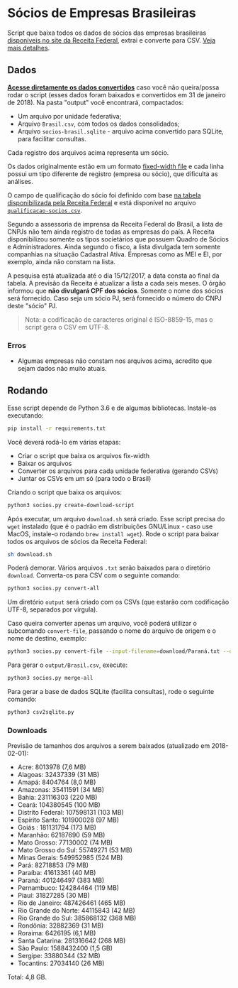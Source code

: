 # Sócios de Empresas Brasileiras

Script que baixa todos os dados de sócios das empresas brasileiras [disponíveis
no site da Receita
Federal](http://idg.receita.fazenda.gov.br/orientacao/tributaria/cadastros/cadastro-nacional-de-pessoas-juridicas-cnpj/dados-abertos-do-cnpj),
extrai e converte para CSV. [Veja mais detalhes](http://dados.gov.br/noticia/governo-federal-disponibiliza-os-dados-abertos-do-cadastro-nacional-da-pessoa-juridica).


## Dados

**[Acesse diretamente os dados
convertidos](https://drive.google.com/open?id=1o2q2FxK9RecbwrhYxlXj25qWJHh2guhi)**
caso você não queira/possa rodar o script (esses dados foram baixados e
convertidos em 31 de janeiro de 2018). Na pasta "output" você encontrará,
compactados:

- Um arquivo por unidade federativa;
- Arquivo `Brasil.csv`, com todos os dados consolidados;
- Arquivo `socios-brasil.sqlite` - arquivo acima convertido para SQLite, para
  facilitar consultas.

Cada registro dos arquivos acima representa um sócio.

Os dados originalmente estão em um formato [fixed-width
file](http://www.softinterface.com/Convert-XLS/Features/Fixed-Width-Text-File-Definition.htm)
e cada linha possui um tipo diferente de registro (empresa ou sócio), que
dificulta as análises.

O campo de qualificação do sócio foi definido com base [na tabela
disponibilizada pela Receita
Federal](http://idg.receita.fazenda.gov.br/orientacao/tributaria/cadastros/cadastro-nacional-de-pessoas-juridicas-cnpj/Qualificacao_socio.pdf)
e está disponível no arquivo
[`qualificacao-socios.csv`](qualificacao-socios.csv).

Segundo a assessoria de imprensa da Receita Federal do Brasil, a lista de CNPJs
não tem ainda registro de todas as empresas do país. A Receita disponibilizou
somente os tipos societários que possuem Quadro de Sócios e Administradores.
Ainda segundo o fisco, a lista divulgada tem somente companhias na situação
Cadastral Ativa. Empresas como as MEI e EI, por exemplo, ainda não constam na
lista.

A pesquisa está atualizada até o dia 15/12/2017, a data consta ao final da
tabela. A previsão da Receita é atualizar a lista a cada seis meses.
O órgão informou que **não divulgará CPF dos sócios**. Somente o nome dos
sócios será fornecido. Caso seja um sócio PJ, será fornecido o número do CNPJ
deste "sócio" PJ.

> Nota: a codificação de caracteres original é ISO-8859-15, mas o script gera o
> CSV em UTF-8.


### Erros

- Algumas empresas não constam nos arquivos acima, acredito que sejam dados não
  muito atuais.


## Rodando

Esse script depende de Python 3.6 e de algumas bibliotecas. Instale-as
executando:

```bash
pip install -r requirements.txt
```

Você deverá rodá-lo em várias etapas:

- Criar o script que baixa os arquivos fix-width
- Baixar os arquivos
- Converter os arquivos para cada unidade federativa (gerando CSVs)
- Juntar os CSVs em um só (para todo o Brasil)

Criando o script que baixa os arquivos:

```bash
python3 socios.py create-download-script
```

Após executar, um arquivo `download.sh` será criado. Esse script precisa do
`wget` instalado (que é o padrão em distribuições GNU/Linux - caso use MacOS,
instale-o rodando `brew install wget`). Rode o script para baixar todos os
arquivos de sócios da Receita Federal:

```bash
sh download.sh
```

Poderá demorar. Vários arquivos `.txt` serão baixados para o diretório
`download`.  Converta-os para CSV com o seguinte comando:

```bash
python3 socios.py convert-all
```

Um diretório `output` será criado com os CSVs (que estarão com codificação
UTF-8, separados por vírgula).

Caso queira converter apenas um arquivo, você poderá utilizar o subcomando
`convert-file`, passando o nome do arquivo de origem e o nome de destino,
exemplo:

```bash
python3 socios.py convert-file --input-filename=download/Paraná.txt --output-filename=output/Paraná.csv
```

Para gerar o `output/Brasil.csv`, execute:

```bash
python3 socios.py merge-all
```

Para gerar a base de dados SQLite (facilita consultas), rode o seguinte
comando:

```bash
python3 csv2sqlite.py
```
 ### Downloads

Previsão de tamanhos dos arquivos a serem baixados (atualizado em 2018-02-01):

- Acre: 8013978 (7,6 MB)
- Alagoas: 32437339 (31 MB)
- Amapá:  8404764 (8,0 MB)
- Amazonas:  35411591 (34 MB)
- Bahia: 231116303 (220 MB)
- Ceará: 104380545 (100 MB)
- Distrito Federal:  107598131 (103 MB)
- Espírito Santo: 101900028 (97 MB)
- Goiás : 181131794 (173 MB)
- Maranhão: 62187690 (59 MB)
- Mato Grosso: 77130002 (74 MB)
- Mato Grosso do Sul: 55749271 (53 MB)
- Minas Gerais: 549952985 (524 MB)
- Pará:  82718853 (79 MB)
- Paraíba: 41613361 (40 MB)
- Paraná: 401246497 (383 MB)
- Pernambuco: 124284464 (119 MB)
- Piauí: 31827285 (30 MB)
- Rio de Janeiro: 487426461 (465 MB)
- Rio Grande do Norte: 44115843 (42 MB)
- Rio Grande do Sul: 385868132 (368 MB)
- Rondônia: 32882369 (31 MB)
- Roraima: 6426195 (6,1 MB)
- Santa Catarina: 281316642 (268 MB)
- São Paulo: 1588432400 (1,5 GB)
- Sergipe:  33880344 (32 MB)
- Tocantins:  27034140 (26 MB)

Total: 4,8 GB.
